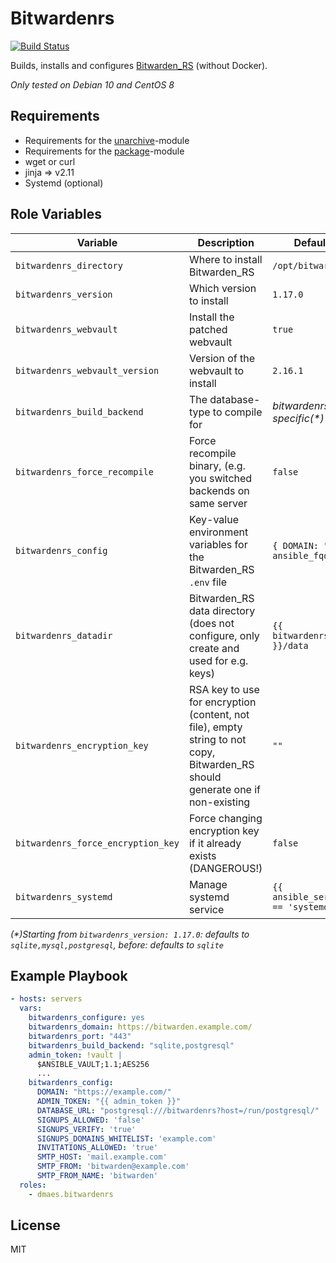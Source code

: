 # Bitwardenrs

[![Build Status](https://travis-ci.com/dmaes/ansible-role-bitwardenrs.svg?branch=master)](https://travis-ci.com/dmaes/ansible-role-bitwardenrs)

Builds, installs and configures [Bitwarden_RS](https://github.com/dani-garcia/bitwarden_rs) (without Docker).

*Only tested on Debian 10 and CentOS 8*

## Requirements
* Requirements for the [unarchive](https://docs.ansible.com/ansible/latest/modules/unarchive_module.html)-module
* Requirements for the [package](https://docs.ansible.com/ansible/latest/modules/package_module.html)-module
* wget or curl
* jinja => v2.11 
* Systemd (optional)

## Role Variables
| Variable | Description | Default value |
| --- | --- | --- |
| `bitwardenrs_directory` | Where to install Bitwarden_RS | `/opt/bitwarden_rs` |
| `bitwardenrs_version` | Which version to install | `1.17.0` |
| `bitwardenrs_webvault` | Install the patched webvault | `true` |
| `bitwardenrs_webvault_version` | Version of the webvault to install | `2.16.1` |
| `bitwardenrs_build_backend` | The database-type to compile for | *bitwardenrs_version-specific(\*)* |
| `bitwardenrs_force_recompile` | Force recompile binary, (e.g. you switched backends on same server | `false` |
| `bitwardenrs_config` | Key-value environment variables for the Bitwarden_RS `.env` file | `{ DOMAIN: "https://{{ ansible_fqdn }}/" }` |
| `bitwardenrs_datadir` | Bitwarden_RS data directory (does not configure, only create and used for e.g. keys) | `{{ bitwardenrs_directory }}/data` |
| `bitwardenrs_encryption_key` | RSA key to use for encryption (content, not file), empty string to not copy, Bitwarden_RS should generate one if non-existing | `""` |
| `bitwardenrs_force_encryption_key` | Force changing encryption key if it already exists (DANGEROUS!) | `false` |
| `bitwardenrs_systemd` | Manage systemd service | `{{ ansible_service_mgr == 'systemd' }}` |
*(\*)Starting from `bitwardenrs_version: 1.17.0`: defaults to `sqlite,mysql,postgresql`, before: defaults to `sqlite`*

## Example Playbook
```yaml
- hosts: servers
  vars:
    bitwardenrs_configure: yes
    bitwardenrs_domain: https://bitwarden.example.com/
    bitwardenrs_port: "443"
    bitwardenrs_build_backend: "sqlite,postgresql"
    admin_token: !vault | 
      $ANSIBLE_VAULT;1.1;AES256
      ...
    bitwardenrs_config:
      DOMAIN: "https://example.com/"
      ADMIN_TOKEN: "{{ admin_token }}"
      DATABASE_URL: "postgresql:///bitwardenrs?host=/run/postgresql/"
      SIGNUPS_ALLOWED: 'false'
      SIGNUPS_VERIFY: 'true'
      SIGNUPS_DOMAINS_WHITELIST: 'example.com'
      INVITATIONS_ALLOWED: 'true'
      SMTP_HOST: 'mail.example.com'
      SMTP_FROM: 'bitwarden@example.com'
      SMTP_FROM_NAME: 'bitwarden'
  roles:
    - dmaes.bitwardenrs
```

## License
MIT
